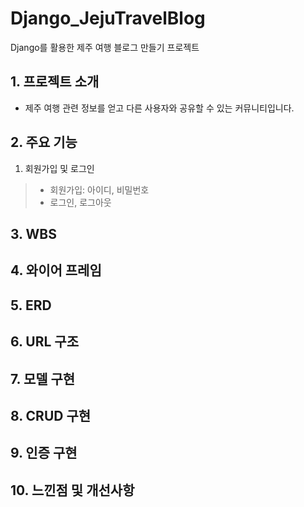 # Django_JejuTravelBlog
Django를 활용한 제주 여행 블로그 만들기 프로젝트
## 1. 프로젝트 소개
* 제주 여행 관련 정보를 얻고 다른 사용자와 공유할 수 있는 커뮤니티입니다.

## 2. 주요 기능
1. 회원가입 및 로그인
> * 회원가입: 아이디, 비밀번호
> * 로그인, 로그아웃
## 3. WBS

## 4. 와이어 프레임

## 5. ERD

## 6. URL 구조

## 7. 모델 구현

## 8. CRUD 구현

## 9. 인증 구현

## 10. 느낀점 및 개선사항
